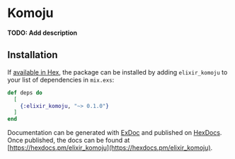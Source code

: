 # Komoju

**TODO: Add description**

## Installation

If [available in Hex](https://hex.pm/docs/publish), the package can be installed
by adding `elixir_komoju` to your list of dependencies in `mix.exs`:

```elixir
def deps do
  [
    {:elixir_komoju, "~> 0.1.0"}
  ]
end
```

Documentation can be generated with [ExDoc](https://github.com/elixir-lang/ex_doc)
and published on [HexDocs](https://hexdocs.pm). Once published, the docs can
be found at [https://hexdocs.pm/elixir_komoju](https://hexdocs.pm/elixir_komoju).

